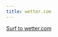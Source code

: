 ```yaml
---
title: wetter.com
---
```


<a href="http://wetter.com/wettercom-live/" target="_blank">Surf to wetter.com</a>